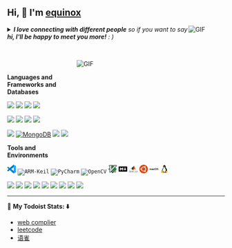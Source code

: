 
## Hi, 👋  I'm <a href="https://github.com/equinox-sun/" target="_blank">equinox</a>

<img align="right" alt="GIF" src="https://media.giphy.com/media/LnQjpWaON8nhr21vNW/giphy.gif" width="84" title="Say HI"> <details><summary><em><b>I love connecting with different people</b> so if you want to say <b>hi, I'll be happy to meet you more!</b> : )</em></summary>

<!--my introduction start-->
You can find how to contact me in the following paltform icon url. You can follow me to find something more interesting.

- 🔭 I’m currently writing some amateur [open source projects](https://github.com/equinox-sun?tab=repositories), at [@equinox-sun](https://github.com/equinox-sun). A closed-loop online studying open-source repo is public at [<i><b>@docker-cli</b></i>](https://github.com/docker/cli) <a href="https://github.com/equinox-sun"><sup><i><b>Hot</b></i></sup></a>, and more interesting project can be found at [My GitHub repos](https://github.com/equinox-sun?tab=repositories).

- 🌱 Some notebook can find in [here](https://github.com/equinox-sun/equinox-sunoptimize) and [语雀](https://www.yuque.com/u22071379/wklpiu).
- 💬 Be free to ask me about anything [here](https://github.com/equinox-sun/equinox-sun/issues).

---
</details>

<!--my introduction end -->

<br>
<!--
<p align="center">
  <a href="https://github.com/equinox-sun" class="rich-diff-level-one">
    <img src="https://github-readme-stats.vercel.app/api?username=equinox-sun&title_color=333&text_color=777" alt="equinox's Stats" >
    <img src="https://github-readme-stats.vercel.app/api?username=equinox-sun&hide=issues&title_color=333&text_color=777" alt="equinox's Stats" >
  </a>
</p>
-->
<h2></h2>

<img align="right" alt="GIF" src="https://github.com/abhisheknaiidu/abhisheknaiidu/blob/master/code.gif?raw=true" width="343" height="220" title="Do what you like, and do it best!"> &nbsp;&nbsp;&nbsp;&nbsp;

<!-- stackoverflow profile
<a href="#"><img align="right" alt="Profile of equinox-sun on StackOverflow" src="https://stackoverflow.com/users/flair/8317261.png"></a>-->
 
**Languages and Frameworks and Databases**

<p dir="auto">
  <img src="https://badgen.net/badge/language/golang/blue">
  <img src="https://badgen.net/badge/golang/gin/green">
  <img src="https://badgen.net/badge/golang/go-zero/pink">
  <img src="https://badgen.net/badge/golang/gotribe/cyan">
 </p>
 
<p dir="auto">
  <img src="https://badgen.net/packagist/lang/monolog/monolog">
  <img src="https://badgen.net/badge/Laravel/5.6/pink?icon=php">
  <img src="https://badgen.net/badge/Thinkphp/5.0/green?icon=php">
  <img src="https://badgen.net/badge/language/python/blue">
 </p>
 
<p dir="auto">
  <img src="https://raster.shields.io/badge/SQL-Mysql-important.svg">
  <a target="_blank" rel="noopener noreferrer nofollow" href="https://camo.githubusercontent.com/8525e7e6900fc4c5546b0442f8a2f187b802e9f40d431ac7394d2c1509234ad9/68747470733a2f2f696d672e736869656c64732e696f2f62616467652f2d4d6f6e676f44422d3133616135323f7374796c653d666c61742d737175617265266c6f676f3d6d6f6e676f6462266c6f676f436f6c6f723d7768697465"><img alt="MongoDB" src="https://camo.githubusercontent.com/8525e7e6900fc4c5546b0442f8a2f187b802e9f40d431ac7394d2c1509234ad9/68747470733a2f2f696d672e736869656c64732e696f2f62616467652f2d4d6f6e676f44422d3133616135323f7374796c653d666c61742d737175617265266c6f676f3d6d6f6e676f6462266c6f676f436f6c6f723d7768697465" data-canonical-src="https://img.shields.io/badge/-MongoDB-13aa52?style=flat-square&amp;logo=mongodb&amp;logoColor=white" style="max-width: 100%;"></a>
  <img src="https://raster.shields.io/badge/Redis-6.0-blue.svg">
  <img src="https://raster.shields.io/badge/Memcache--inactive.svg">
</p>

  
**Tools and Environments**

<code><img height="20" src="https://raw.githubusercontent.com/github/explore/80688e429a7d4ef2fca1e82350fe8e3517d3494d/topics/visual-studio-code/visual-studio-code.png" alt="VSCode" title="VSCode"></code>
<code><img height="20" src="https://user-images.githubusercontent.com/29084184/128668555-59d96329-2e64-4370-bfdc-89bf7a12aea8.png" alt="ARM-Keil" title="ARM-Keil"></code>
<code><img height="20" src="https://images.nowcoder.com/images/20180629/0_1530258305740_67F7BB46DE9FC78164CA628F2CE05C37" alt="PyCharm" title="PyCharm"></code>
<code><img height="20" src="https://camo.githubusercontent.com/ce9fb3389462f2c9444f863e410f0d17d04b216beba8749a015011887eadfbaf/68747470733a2f2f7777772e766563746f726c6f676f2e7a6f6e652f6c6f676f732f6f70656e63762f6f70656e63762d69636f6e2e737667" alt="OpenCV" title="OpenCV"></code>
<code><img height="20" src="https://raw.githubusercontent.com/github/explore/80688e429a7d4ef2fca1e82350fe8e3517d3494d/topics/vim/vim.png" alt="Vim" title="Vim"></code>
<code><img height="20" src="https://raw.githubusercontent.com/github/explore/80688e429a7d4ef2fca1e82350fe8e3517d3494d/topics/markdown/markdown.png" alt="Markdown" title="MarkDown"></code>
<code><img height="20" src="https://raw.githubusercontent.com/github/explore/80688e429a7d4ef2fca1e82350fe8e3517d3494d/topics/matlab/matlab.png" alt="Matlab" title="Matlab"></code>
<code><img height="20" src="https://raw.githubusercontent.com/github/explore/80688e429a7d4ef2fca1e82350fe8e3517d3494d/topics/ubuntu/ubuntu.png" alt="Ubuntu" title="Ubuntu"></code>
<code><img height="20" src="https://raw.githubusercontent.com/github/explore/80688e429a7d4ef2fca1e82350fe8e3517d3494d/topics/macos/macos.png" alt="MacOS" title="MacOS"></code>
<code><img height="20" src="https://raw.githubusercontent.com/github/explore/80688e429a7d4ef2fca1e82350fe8e3517d3494d/topics/linux/linux.png" alt="Linux" title="Linux"></code>

 
<p dir="auto">
  <img src="https://badgen.net/badge/Elasticsearch/ /pink">
  <img src="https://badgen.net/badge/RabbitMQ/ /green">
  <img src="https://badgen.net/badge/Kafka/ /blue">
  <img src="https://badgen.net/badge/icon/docker?icon=docker&label">
  <img src="https://badgen.net/badge/docker/Api/green?icon=docker">
  <img src="https://badgen.net/badge/github/Actions/yellow?icon=github">
  <img src="https://badgen.net/badge/icon/chrome?icon=chrome&label">
  <img src="https://badgen.net/badge/icon/git?icon=git&label">
  <img src="https://badgen.net/badge/icon/gitlab?icon=gitlab&label">
  
</p>

---

🚧 **My Todoist Stats: ⬇️**
- [web complier](https://github.com/Go-Tribe/web_complier)
- [leetcode](https://github.com/equinox-sun/leetcode)
- [语雀](https://www.yuque.com/u22071379/wklpiu)
